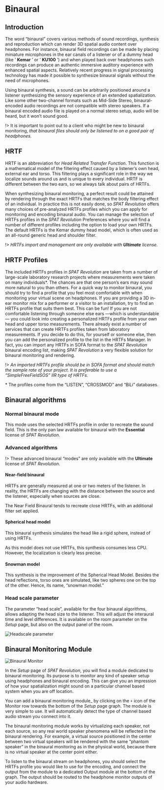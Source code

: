 # Binaural

## Introduction

The word “binaural” covers various methods of sound recordings, synthesis and reproduction which can render 3D spatial audio content over headphones. For instance, binaural field recordings can be made by placing miniature microphones in the ear canals of a listener or of a dummy head (like ’ **Kemar** ’ or ’ **KU100** ’) and when played back over headphones such recordings can produce an authentic immersive auditory experience with enhanced spatial aspects. Relatively recent progress in signal processing technology has made it possible to synthesize binaural signals without the need of microphones.

Using binaural synthesis, a sound can be arbitrarily positioned around a listener synthesizing the sensory experience of an extended spatialization. Like some other two-channel formats such as Mid-Side Stereo, binaural-encoded audio recordings are not compatible with stereo speakers. If a binaural encoded audio file is played on a normal stereo setup, audio will be heard, but it won’t sound good.

!> It is important to point out to a client who might be new to binaural monitoring, _that binaural files should only be listened to on a good pair of headphones._

## HRTF

HRTF is an abbreviation for _Head Related Transfer Function_. This function is a mathematical model of the filtering effect caused by a listener’s own head, external ear and torso. This filtering plays a significant role in the way we localize sounds around us and is unique to every individual. HRTF is different between the two ears, so we always talk about pairs of HRTFs.

When synthesizing binaural monitoring, a perfect result could be attained by rendering through the exact HRTFs that matches the body filtering effect of an individual. In practice this is not easily done, so _SPAT Revolution_ offers many choices of pre-analyzed HRTFs profiles which you can apply for monitoring and encoding binaural audio. You can manage the selection of HRTFs profiles in the _SPAT Revolution_ Preferences where you will find a number of different profiles including the option to load your own HRTFs. The default HRTFs is the Kemar dummy head model, which is often used as an all-round generic head and shoulder filter.

!> _HRTFs import and management are only available with **Ultimate** license._

## HRTF Profiles

The included HRTFs profiles in _SPAT Revolution_ are taken from a number of large-scale laboratory research projects where measurements were taken on many individuals\*. The chances are that one person’s ears may sound more natural to you than others. For a quick way to monitor binaural, you should try to find a profile that you feel most comfortable with when monitoring your virtual scene on headphones. If you are providing a 3D in-ear monitor mix for a performer or a visitor to an installation, try to find an HRTFs profile that suits them best. This can be fun! If you are not comfortable listening through someone else ears —which is understandable— you could look into creating a personalized HRTFs profile from your own head and upper torso measurements. There already exist a number of services that can create HRTFs profiles taken from laboratory measurements. If you decide to do this, for yourself or someone else, then you can add the personalized profile to the list in the HRTFs Manager. In fact, you can import any HRTFs in SOFA format to the _SPAT Revolution_ binaural encoding list, making _SPAT Revolution_ a very flexible solution for binaural monitoring and rendering.

!> _An imported HRTFs profile should be in SOFA format and should match the sample rate of your project. It is preferable to use a “SimpleFreeFieldSOS” IIR type of HRTFs._

\* The profiles come from the “LISTEN”, “CROSSMOD” and “BiLi” databases.

## Binaural algorithms

### Normal binaural mode

This mode uses the selected HRTFs profile in order to recreate the sound field. This is the only pan law available for binaural with the **Essential** license of _SPAT Revolution_.


### Advanced algorithms

!> These advanced binaural “modes” are only available with the **Ultimate** license of _SPAT Revolution_.

#### Near-field binaural

HRTFs are generally measured at one or two meters of the listener.
In reality, the HRTFs are changing with the distance between the source and the listener, especially when sources are close.

The Near Field Binaural tends to recreate close HRTFs, with an additional filter set applied.

#### Spherical head model

This binaural synthesis simulates the head like a rigid sphere, instead of using HRTFs.

As this model does not use HRTFs, this synthesis consumes less CPU.
However, the localization is clearly less precise.

#### Snowman model

This synthesis is the improvement of the Spherical Head Model.
Besides the head reflections, torso ones are simulated, like two spheres one on the top of the other.
Hence, its name, “snowman model.”

### Head scale parameter

The parameter “head scale”, available for the four binaural algorithms, allows adapting the head size to the listener.
This will adjust the interaural time and level differences. 
It is available on the room parameter on the _Setup_ page, but also on the output panel of the room.

![Headscale parameter](https://media.githubusercontent.com/media/FLUX-SE/doc_images/main/SpatR/Setup/HeadScaleParameter.png)


## Binaural Monitoring Module

![Binaural Monitor](https://media.githubusercontent.com/media/FLUX-SE/doc_images/main/SpatR/Setup/BinauralMonitor.png)

In the _Setup_ page of _SPAT Revolution_, you will find a module dedicated to binaural monitoring. Its purpose is to monitor any kind of speaker setup using headphones and binaural encoding. This can give you an impression of how your spatialization might sound on a particular channel based system when you are off location.

You can add a binaural monitoring module_ by clicking on the <code>+</code> icon of the Monitor row towards the bottom of the _Setup_ page graph. The module is very simple to use. It will automatically detect the type of channel based audio stream you connect into it.

The binaural monitoring module works by virtualizing each speaker, not each source, so any real world speaker phenomena will be reflected in the binaural rendering. For example, a virtual source positioned in the center between two virtual speakers will be rendered with the same “phantom speaker” in the binaural monitoring as in the physical world, because there is no virtual speaker at the center point either.

To listen to the binaural stream on headphones, you should select the HRTFs profile you would like to use for the encoding, and connect the output from the module to a dedicated Output module at the bottom of the graph. The output should be routed to the headphone monitor outputs of your audio hardware.
